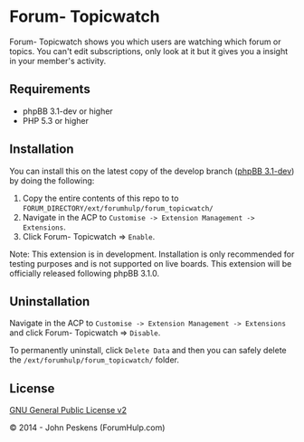 ﻿Forum- Topicwatch
=========

Forum- Topicwatch shows you which users are watching which forum or topics. You can't edit subscriptions, only look at it but it gives you a insight in your member's activity. 

## Requirements
* phpBB 3.1-dev or higher
* PHP 5.3 or higher

## Installation
You can install this on the latest copy of the develop branch ([phpBB 3.1-dev](https://github.com/phpbb/phpbb3)) by doing the following:

1. Copy the entire contents of this repo to to `FORUM_DIRECTORY/ext/forumhulp/forum_topicwatch/`
2. Navigate in the ACP to `Customise -> Extension Management -> Extensions`.
3. Click Forum- Topicwatch => `Enable`.

Note: This extension is in development. Installation is only recommended for testing purposes and is not supported on live boards. This extension will be officially released following phpBB 3.1.0.

## Uninstallation
Navigate in the ACP to `Customise -> Extension Management -> Extensions` and click Forum- Topicwatch => `Disable`.

To permanently uninstall, click `Delete Data` and then you can safely delete the `/ext/forumhulp/forum_topicwatch/` folder.

## License
[GNU General Public License v2](http://opensource.org/licenses/GPL-2.0)

© 2014 - John Peskens (ForumHulp.com)